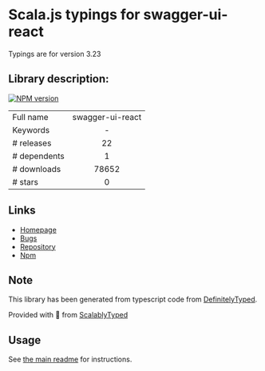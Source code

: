
# Scala.js typings for swagger-ui-react

Typings are for version 3.23

## Library description:
[![NPM version](https://badge.fury.io/js/swagger-ui-react.svg)](http://badge.fury.io/js/swagger-ui-react)

|                    |                 |
| ------------------ | :-------------: |
| Full name          | swagger-ui-react |
| Keywords           | - |
| # releases         | 22 |
| # dependents       | 1 |
| # downloads        | 78652 |
| # stars            | 0 |

## Links
- [Homepage](https://github.com/swagger-api/swagger-ui#readme)
- [Bugs](https://github.com/swagger-api/swagger-ui/issues)
- [Repository](https://github.com/swagger-api/swagger-ui)
- [Npm](https://www.npmjs.com/package/swagger-ui-react)
    


## Note
This library has been generated from typescript code from [DefinitelyTyped](https://definitelytyped.org).

Provided with :purple_heart: from [ScalablyTyped](https://github.com/oyvindberg/ScalablyTyped)

## Usage
See [the main readme](../../readme.md) for instructions.


